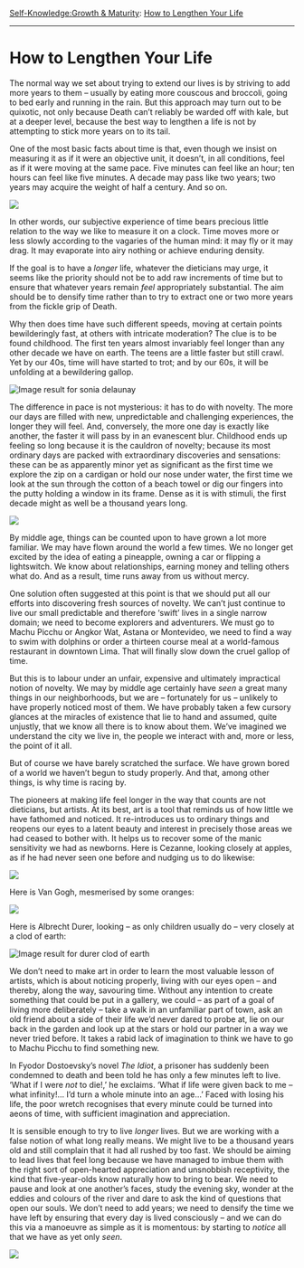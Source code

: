 [Self-Knowledge:](https://www.theschooloflife.com/thebookoflife/category/self-knowledge/)[Growth & Maturity](https://www.theschooloflife.com/thebookoflife/category/self-knowledge/growth-maturity/): [How to Lengthen Your Life](https://www.theschooloflife.com/thebookoflife/how-to-lengthen-your-life/)

* * *

# How to Lengthen Your Life

The normal way we set about trying to extend our lives is by striving to add more years to them – usually by eating more couscous and broccoli, going to bed early and running in the rain. But this approach may turn out to be quixotic, not only because Death can’t reliably be warded off with kale, but at a deeper level, because the best way to lengthen a life is not by attempting to stick more years on to its tail.

One of the most basic facts about time is that, even though we insist on measuring it as if it were an objective unit, it doesn’t, in all conditions, feel as if it were moving at the same pace. Five minutes can feel like an hour; ten hours can feel like five minutes. A decade may pass like two years; two years may acquire the weight of half a century. And so on.

![](https://www.theschooloflife.com/thebookoflife/wp-content/uploads/2018/04/Sonia_Delaunay_1914_Prismes_%C3%A9lectriques_oil_on_canvas_250_x_250_cm_Mus%C3%A9e_National_dArt_Moderne.jpg)

In other words, our subjective experience of time bears precious little relation to the way we like to measure it on a clock. Time moves more or less slowly according to the vagaries of the human mind: it may fly or it may drag. It may evaporate into airy nothing or achieve enduring density.

If the goal is to have a _longer_ life, whatever the dieticians may urge, it seems like the priority should not be to add raw increments of time but to ensure that whatever years remain _feel_ appropriately substantial. The aim should be to densify time rather than to try to extract one or two more years from the fickle grip of Death.

Why then does time have such different speeds, moving at certain points bewilderingly fast, at others with intricate moderation? The clue is to be found childhood. The first ten years almost invariably feel longer than any other decade we have on earth. The teens are a little faster but still crawl. Yet by our 40s, time will have started to trot; and by our 60s, it will be unfolding at a bewildering gallop.

![Image result for sonia delaunay](https://imagenes.museothyssen.org/sites/default/files/styles/especial_900x670/public/imagen/2017-06/gouche.jpg)

The difference in pace is not mysterious: it has to do with novelty. The more our days are filled with new, unpredictable and challenging experiences, the longer they will feel. And, conversely, the more one day is exactly like another, the faster it will pass by in an evanescent blur. Childhood ends up feeling so long because it is the cauldron of novelty; because its most ordinary days are packed with extraordinary discoveries and sensations: these can be as apparently minor yet as significant as the first time we explore the zip on a cardigan or hold our nose under water, the first time we look at the sun through the cotton of a beach towel or dig our fingers into the putty holding a window in its frame. Dense as it is with stimuli, the first decade might as well be a thousand years long.

![](https://www.theschooloflife.com/thebookoflife/wp-content/uploads/2018/04/Robert_Delaunay_-_Propeller_-_1923_-_Private_collection-1.jpg)

By middle age, things can be counted upon to have grown a lot more familiar. We may have flown around the world a few times. We no longer get excited by the idea of eating a pineapple, owning a car or flipping a lightswitch. We know about relationships, earning money and telling others what do. And as a result, time runs away from us without mercy.

One solution often suggested at this point is that we should put all our efforts into discovering fresh sources of novelty. We can’t just continue to live our small predictable and therefore ‘swift’ lives in a single narrow domain; we need to become explorers and adventurers. We must go to Machu Picchu or Angkor Wat, Astana or Montevideo, we need to find a way to swim with dolphins or order a thirteen course meal at a world-famous restaurant in downtown Lima. That will finally slow down the cruel gallop of time.

But this is to labour under an unfair, expensive and ultimately impractical notion of novelty. We may by middle age certainly have _seen_ a great many things in our neighborhoods, but we are – fortunately for us – unlikely to have properly noticed most of them. We have probably taken a few cursory glances at the miracles of existence that lie to hand and assumed, quite unjustly, that we know all there is to know about them. We’ve imagined we understand the city we live in, the people we interact with and, more or less, the point of it all.

But of course we have barely scratched the surface. We have grown bored of a world we haven’t begun to study properly. And that, among other things, is why time is racing by.

The pioneers at making life feel longer in the way that counts are not dieticians, but artists. At its best, art is a tool that reminds us of how little we have fathomed and noticed. It re-introduces us to ordinary things and reopens our eyes to a latent beauty and interest in precisely those areas we had ceased to bother with. It helps us to recover some of the manic sensitivity we had as newborns. Here is Cezanne, looking closely at apples, as if he had never seen one before and nudging us to do likewise:

![](https://www.theschooloflife.com/thebookoflife/wp-content/uploads/2018/01/447N08987_6VNFG-1.jpg)

Here is Van Gogh, mesmerised by some oranges:

![](https://www.theschooloflife.com/thebookoflife/wp-content/uploads/2018/05/Still-Life-with-Basket-and-Six-Oranges.jpg)

Here is Albrecht Durer, looking – as only children usually do – very closely at a clod of earth:

![Image result for durer clod of earth](http://upload.wikimedia.org/wikipedia/commons/e/ee/Duerer_the_large_turf.jpg)

We don’t need to make art in order to learn the most valuable lesson of artists, which is about noticing properly, living with our eyes open – and thereby, along the way, savouring time. Without any intention to create something that could be put in a gallery, we could – as part of a goal of living more deliberately – take a walk in an unfamiliar part of town, ask an old friend about a side of their life we’d never dared to probe at, lie on our back in the garden and look up at the stars or hold our partner in a way we never tried before. It takes a rabid lack of imagination to think we have to go to Machu Picchu to find something new.

In Fyodor Dostoevsky’s novel _The Idiot_, a prisoner has suddenly been condemned to death and been told he has only a few minutes left to live. ‘What if I were _not_ to die!,’ he exclaims. ‘What if life were given back to me – what infinity!… I’d turn a whole minute into an age…’ Faced with losing his life, the poor wretch recognises that every minute could be turned into aeons of time, with sufficient imagination and appreciation.

It is sensible enough to try to live _longer_ lives. But we are working with a false notion of what long really means. We might live to be a thousand years old and still complain that it had all rushed by too fast. We should be aiming to lead lives that feel long because we have managed to imbue them with the right sort of open-hearted appreciation and unsnobbish receptivity, the kind that five-year-olds know naturally how to bring to bear. We need to pause and look at one another’s faces, study the evening sky, wonder at the eddies and colours of the river and dare to ask the kind of questions that open our souls. We don’t need to add years; we need to densify the time we have left by ensuring that every day is lived consciously – and we can do this via a manoeuvre as simple as it is momentous: by starting to _notice_ all that we have as yet only _seen_.

[![](https://img.youtube.com/vi/9POZtEhdmIY/0.jpg)](https://www.youtube.com/embed/9POZtEhdmIY '')
